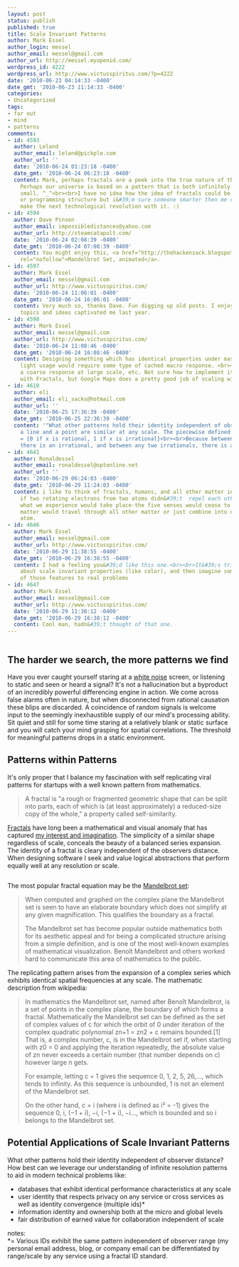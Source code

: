 ```yaml
---
layout: post
status: publish
published: true
title: Scale Invariant Patterns
author: Mark Essel
author_login: messel
author_email: messel@gmail.com
author_url: http://messel.myopenid.com/
wordpress_id: 4222
wordpress_url: http://www.victusspiritus.com/?p=4222
date: '2010-06-23 04:14:33 -0400'
date_gmt: '2010-06-23 11:14:33 -0400'
categories:
- Uncategorized
tags:
- far out
- mind
- patterns
comments:
- id: 4593
  author: Leland
  author_email: leland@pickple.com
  author_url: ''
  date: '2010-06-24 01:23:18 -0400'
  date_gmt: '2010-06-24 06:23:18 -0400'
  content: Mark, perhaps fractals are a peek into the true nature of the universe.
    Perhaps our universe is based on a pattern that is both infinitely large and infinitely
    small. ^_^<br><br>I have no idea how the idea of fractals could be used in a database
    or programming structure but i&#39;m sure someone smarter then me could probably
    make the next technological revolution with it. :)
- id: 4594
  author: Dave Pinsen
  author_email: impossibledistances@yahoo.com
  author_url: http://steamcatapult.com/
  date: '2010-06-24 02:08:39 -0400'
  date_gmt: '2010-06-24 07:08:39 -0400'
  content: You might enjoy this, <a href="http://thehackensack.blogspot.com/2009/11/mandelbrot-set-animated.html"
    rel="nofollow">Mandelbrot Set, animated</a>.
- id: 4597
  author: Mark Essel
  author_email: messel@gmail.com
  author_url: http://www.victusspiritus.com/
  date: '2010-06-24 11:06:01 -0400'
  date_gmt: '2010-06-24 16:06:01 -0400'
  content: Very much so, thanks Dave. Fun digging up old posts. I enjoy seeing what
    topics and ideas captivated me last year.
- id: 4598
  author: Mark Essel
  author_email: messel@gmail.com
  author_url: http://www.victusspiritus.com/
  date: '2010-06-24 11:08:46 -0400'
  date_gmt: '2010-06-24 16:08:46 -0400'
  content: Designing something which has identical properties under massive load versus
    light usage would require some type of cached macro response. <br><br>You get
    a coarse response at large scale, etc. Not sure how to implement it precisely
    with Fractals, but Google Maps does a pretty good job of scaling with zoom.
- id: 4610
  author: eli
  author_email: eli_sacks@hotmail.com
  author_url: ''
  date: '2010-06-25 17:36:39 -0400'
  date_gmt: '2010-06-25 22:36:39 -0400'
  content: '"What other patterns hold their identity independent of observer distance?"<br><br>Hmm,
    a line and a point are similar at any scale. The piecewise defined function:<br><br>f(x)
    = {0 if x is rational, 1 if x is irrational}<br><br>Because between any two rationals
    there is an irrational, and between any two irrationals, there is a rational (iirc).'
- id: 4641
  author: Ronaldessel
  author_email: ronaldessel@optonline.net
  author_url: ''
  date: '2010-06-29 06:24:03 -0400'
  date_gmt: '2010-06-29 11:24:03 -0400'
  content: i like to think of fractals, humans, and all other matter in this way,
    if two rotating electrons from two atoms didn&#39;t  repel each other, none of
    what we experience would take place-the five senses would cease to exist and all
    matter would travel through all other matter or just combine into one great monster
    atom.
- id: 4646
  author: Mark Essel
  author_email: messel@gmail.com
  author_url: http://www.victusspiritus.com/
  date: '2010-06-29 11:38:55 -0400'
  date_gmt: '2010-06-29 16:38:55 -0400'
  content: I had a feeling you&#39;d like this one.<br><br>It&#39;s trippy to think
    about scale invariant properties (like color), and then imagine some applications
    of those features to real problems
- id: 4647
  author: Mark Essel
  author_email: messel@gmail.com
  author_url: http://www.victusspiritus.com/
  date: '2010-06-29 11:38:12 -0400'
  date_gmt: '2010-06-29 16:38:12 -0400'
  content: Cool man, hadn&#39;t thought of that one.
---
```

<p><a href="{{ site.url }}/assets/2010/06/p_328_320_0EE5DFF5-EB66-49AC-A2B7-005F5C6B413E.jpeg"><img src="{{ site.url }}/assets/2010/06/p_328_320_0EE5DFF5-EB66-49AC-A2B7-005F5C6B413E.jpeg" alt="" class="alignnone size-full" /></a></p>
<h2>The harder we search, the more patterns we find</h2>
<p>Have you ever caught yourself staring at a <a href="http://victusfate.github.io/victusspiritus/uncategorized/2010/04/17/we-swim-in-a-sea-of-white-noise/">white noise</a> screen, or listening to static and seen or heard a signal? It's not a hallucination but a byproduct of an incredibly powerful differencing engine in action. We come across false alarms often in nature, but when disconnected from rational causation these blips are discarded.  A coincidence of random signals is welcome input to the seemingly inexhaustible supply of our mind's processing ability. Sit quiet and still for some time staring at a relatively blank or static surface and you will catch your mind grasping for spatial correlations. The threshold for meaningful patterns drops in a static environment.</p>
<h2>Patterns within Patterns</h2>
<p>It's only proper that I balance my fascination with self replicating viral patterns for startups with a well known pattern from mathematics.</p>
<blockquote><p>
A fractal is "a rough or fragmented geometric shape that can be split into parts, each of which is (at least approximately) a reduced-size copy of the whole," a property called self-similarity.
</p></blockquote>
<p><a href="http://en.m.wikipedia.org/wiki/Fractal?wasRedirected=true">Fractals</a> have long been a mathematical and visual anomaly that has captured <a href="{{ site.url }}/?s=Fractal&submit=Search">my interest and imagination</a>. The simplicity of a similar shape regardless of scale, conceals the beauty of a balanced series expansion. The identity of a fractal is cleary independent of the observers distance. When designing software I seek and value logical abstractions that perform equally well at any resolution or scale. </p>
<p><a href="{{ site.url }}/assets/2010/06/l_310_233_34B71BD5-1F55-4A29-9EBB-96990DC87823.jpeg"><img src="{{ site.url }}/assets/2010/06/l_310_233_34B71BD5-1F55-4A29-9EBB-96990DC87823.jpeg" alt="" class="alignnone size-full" /></a></p>
<p>The most popular fractal equation may be the <a href="http://en.m.wikipedia.org/wiki/Mandelbrot_set">Mandelbrot set</a>:</p>
<blockquote><p>
When computed and graphed on the complex plane the Mandelbrot set is seen to have an elaborate boundary which does not simplify at any given magnification. This qualifies the boundary as a fractal.</p>
<p>The Mandelbrot set has become popular outside mathematics both for its aesthetic appeal and for being a complicated structure arising from a simple definition, and is one of the most well-known examples of mathematical visualization. Benoît Mandelbrot and others worked hard to communicate this area of mathematics to the public.
</p></blockquote>
<p>The replicating pattern arises from the expansion of a complex series which exhibits identical spatial frequencies at any scale. The mathematic description from wikipedia:</p>
<blockquote><p>
In mathematics the Mandelbrot set, named after Benoît Mandelbrot, is a set of points in the complex plane, the boundary of which forms a fractal. Mathematically the Mandelbrot set can be defined as the set of complex values of c for which the orbit of 0 under iteration of the complex quadratic polynomial zn+1 = zn2 + c remains bounded.[1] That is, a complex number, c, is in the Mandelbrot set if, when starting with z0 = 0 and applying the iteration repeatedly, the absolute value of zn never exceeds a certain number (that number depends on c) however large n gets.</p>
<p>For example, letting c = 1 gives the sequence 0, 1, 2, 5, 26,…, which tends to infinity. As this sequence is unbounded, 1 is not an element of the Mandelbrot set.</p>
<p>On the other hand, c = i (where i is defined as i² = -1) gives the sequence 0, i, (−1 + i), −i, (−1 + i), −i…, which is bounded and so i belongs to the Mandelbrot set.
</p></blockquote>
<h2>Potential Applications of Scale Invariant Patterns</h2>
<p>What other patterns hold their identity independent of observer distance? How best can we leverage our understanding of infinite resolution patterns to aid in modern technical problems like:</p>
<ul>
<li>databases that exhibit identical performance characteristics at any scale</li>
<li>user identity that respects privacy on any service or cross services as well as identity convergence (multiple ids)*</li>
<li>information identity and ownership both at the micro and global levels</li>
<li>fair distribution of earned value for collaboration independent of scale</li>
</ul>
<p>notes:<br />
*= Various IDs exhibit the same pattern independent of observer range (my personal email address, blog, or company email can be differentiated by range/scale by any service using a fractal ID standard. </p>
